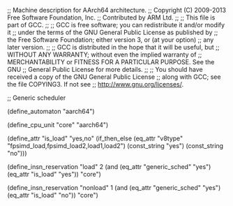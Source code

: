 ;; Machine description for AArch64 architecture.
;; Copyright (C) 2009-2013 Free Software Foundation, Inc.
;; Contributed by ARM Ltd.
;;
;; This file is part of GCC.
;;
;; GCC is free software; you can redistribute it and/or modify it
;; under the terms of the GNU General Public License as published by
;; the Free Software Foundation; either version 3, or (at your option)
;; any later version.
;;
;; GCC is distributed in the hope that it will be useful, but
;; WITHOUT ANY WARRANTY; without even the implied warranty of
;; MERCHANTABILITY or FITNESS FOR A PARTICULAR PURPOSE.  See the GNU
;; General Public License for more details.
;;
;; You should have received a copy of the GNU General Public License
;; along with GCC; see the file COPYING3.  If not see
;; <http://www.gnu.org/licenses/>.

;; Generic scheduler

(define_automaton "aarch64")

(define_cpu_unit "core" "aarch64")

(define_attr "is_load" "yes,no"
  (if_then_else (eq_attr "v8type" "fpsimd_load,fpsimd_load2,load1,load2")
	(const_string "yes")
	(const_string "no")))

(define_insn_reservation "load" 2
  (and (eq_attr "generic_sched" "yes")
       (eq_attr "is_load" "yes"))
  "core")

(define_insn_reservation "nonload" 1
  (and (eq_attr "generic_sched" "yes")
       (eq_attr "is_load" "no"))
  "core")
